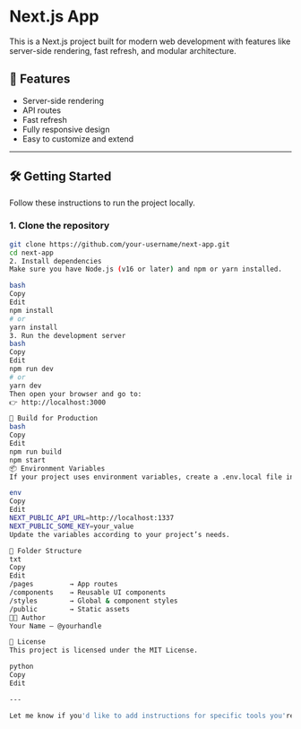 # Next.js App

This is a Next.js project built for modern web development with features like server-side rendering, fast refresh, and modular architecture.

## 🚀 Features

- Server-side rendering
- API routes
- Fast refresh
- Fully responsive design
- Easy to customize and extend

---

## 🛠️ Getting Started

Follow these instructions to run the project locally.

### 1. Clone the repository

```bash
git clone https://github.com/your-username/next-app.git
cd next-app
2. Install dependencies
Make sure you have Node.js (v16 or later) and npm or yarn installed.

bash
Copy
Edit
npm install
# or
yarn install
3. Run the development server
bash
Copy
Edit
npm run dev
# or
yarn dev
Then open your browser and go to:
👉 http://localhost:3000

🔧 Build for Production
bash
Copy
Edit
npm run build
npm start
📦 Environment Variables
If your project uses environment variables, create a .env.local file in the root directory and add your keys:

env
Copy
Edit
NEXT_PUBLIC_API_URL=http://localhost:1337
NEXT_PUBLIC_SOME_KEY=your_value
Update the variables according to your project’s needs.

📁 Folder Structure
txt
Copy
Edit
/pages         → App routes
/components    → Reusable UI components
/styles        → Global & component styles
/public        → Static assets
🧑‍💻 Author
Your Name – @yourhandle

📄 License
This project is licensed under the MIT License.

python
Copy
Edit

---

Let me know if you'd like to add instructions for specific tools you're using (like **Strapi**, **Tailwin
